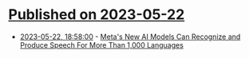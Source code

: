 # [Published on 2023-05-22](index.md)

* [2023-05-22, 18:58:00](https://tech.slashdot.org/story/23/05/22/1859211/metas-new-ai-models-can-recognize-and-produce-speech-for-more-than-1000-languages?utm_source=rss1.0mainlinkanon&utm_medium=feed) - [Meta's New AI Models Can Recognize and Produce Speech For More Than 1,000 Languages](https://tech.slashdot.org/story/23/05/22/1859211/metas-new-ai-models-can-recognize-and-produce-speech-for-more-than-1000-languages?utm_source=rss1.0mainlinkanon&utm_medium=feed)
